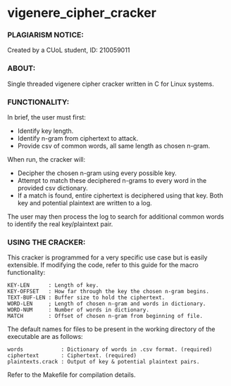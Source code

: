 # vigenere_cipher_cracker

### PLAGIARISM NOTICE: 

Created by a CUoL student, ID: 210059011


### ABOUT:

Single threaded vigenere cipher cracker written in C for Linux systems.


### FUNCTIONALITY:

In brief, the user must first:

- Identify key length.
- Identify n-gram from ciphertext to attack.
- Provide csv of common words, all same length as chosen n-gram.

When run, the cracker will:

- Decipher the chosen n-gram using every possible key.
- Attempt to match these deciphered n-grams to every word in the provided csv dictionary.
- If a match is found, entire ciphertext is deciphered using that key. Both key and 
 potential plaintext are written to a log.

The user may then process the log to search for additional common words to identify the 
real key/plaintext pair.


### USING THE CRACKER:

This cracker is programmed for a very specific use case but is easily extensible. If 
modifying the code, refer to this guide for the macro functionality:

```
KEY-LEN      : Length of key.
KEY-OFFSET   : How far through the key the chosen n-gram begins.
TEXT-BUF-LEN : Buffer size to hold the ciphertext.
WORD-LEN     ; Length of chosen n-gram and words in dictionary.
WORD-NUM     : Number of words in dictionary.
MATCH        : Offset of chosen n-gram from beginning of file.
```

The default names for files to be present in the working directory of the 
executable are as follows:

```
words            : Dictionary of words in .csv format. (required)
ciphertext       : Ciphertext. (required)
plaintexts.crack : Output of key & potential plaintext pairs.
```

Refer to the Makefile for compilation details.
